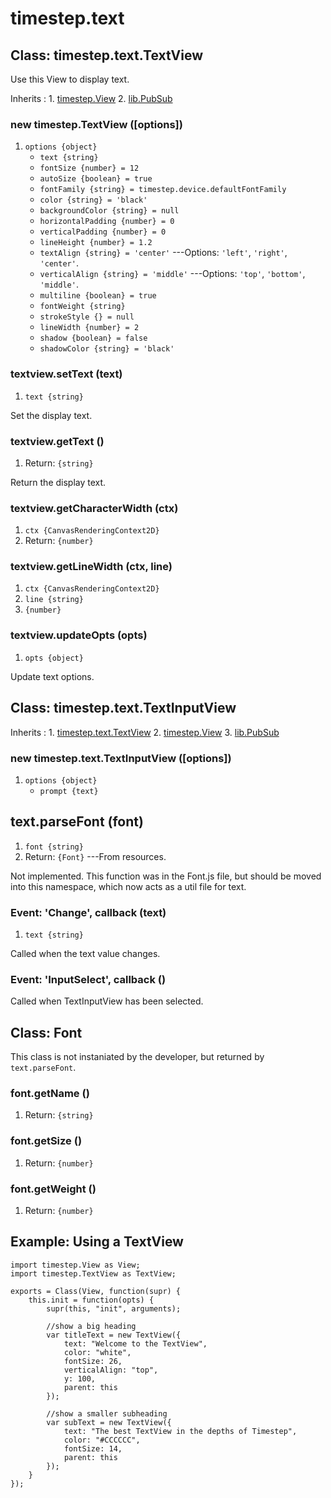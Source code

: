 # timestep.text


## Class: timestep.text.TextView

Use this View to display text.

Inherits
:    1. [timestep.View](./timestep-view.html)
     2. [lib.PubSub](./lib-pubsub.html)

### new timestep.TextView ([options])
1. `options {object}`
	* `text {string}`
	* `fontSize {number} = 12`
	* `autoSize {boolean} = true`
	* `fontFamily {string} = timestep.device.defaultFontFamily`
	* `color {string} = 'black'`
	* `backgroundColor {string} = null`
	* `horizontalPadding {number} = 0`
	* `verticalPadding {number} = 0`
	* `lineHeight {number} = 1.2`
	* `textAlign {string} = 'center'` ---Options: `'left'`, `'right'`, `'center'`.
	* `verticalAlign {string} = 'middle'` ---Options: `'top'`, `'bottom'`, `'middle'`.
	* `multiline {boolean} = true`
	* `fontWeight {string}`
	* `strokeStyle {} = null`
	* `lineWidth {number} = 2`
	* `shadow {boolean} = false`
	* `shadowColor {string} = 'black'`

### textview.setText (text)
1. `text {string}`

Set the display text.

### textview.getText ()
1. Return: `{string}`

Return the display text.

### textview.getCharacterWidth (ctx)
1. `ctx {CanvasRenderingContext2D}`
2. Return: `{number}`

### textview.getLineWidth (ctx, line)
1. `ctx {CanvasRenderingContext2D}`
2. `line {string}`
3. `{number}`

### textview.updateOpts (opts)
1. `opts {object}`

Update text options.


## Class: timestep.text.TextInputView

Inherits
:    1. [timestep.text.TextView](./timestep-text-textview.html)
     2. [timestep.View](./timestep-view.html)
     3. [lib.PubSub](./lib-pubsub.html)

### new timestep.text.TextInputView ([options])
1. `options {object}`
	* `prompt {text}`


## text.parseFont (font)
1. `font {string}`
2. Return: `{Font}` ---From resources.

Not implemented. This function was in the Font.js file, but
should be moved into this namespace, which now acts as a
util file for text.


### Event: \'Change\', callback (text)
1. `text {string}`

Called when the text value changes.

### Event: \'InputSelect\', callback ()

Called when TextInputView has been selected.


## Class: Font

This class is not instaniated by the developer, but returned
by `text.parseFont`.

### font.getName ()
1. Return: `{string}`

### font.getSize ()
1. Return: `{number}`

### font.getWeight ()
1. Return: `{number}`


## Example: Using a TextView

~~~
import timestep.View as View;
import timestep.TextView as TextView;

exports = Class(View, function(supr) {
	this.init = function(opts) {
		supr(this, "init", arguments);

		//show a big heading
		var titleText = new TextView({
			text: "Welcome to the TextView",
			color: "white",
			fontSize: 26, 
			verticalAlign: "top",
			y: 100,
			parent: this
		}); 

		//show a smaller subheading
		var subText = new TextView({
			text: "The best TextView in the depths of Timestep",
			color: "#CCCCCC",
			fontSize: 14, 
			parent: this
		}); 
	}   
});
~~~
